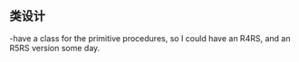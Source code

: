 
## 类设计

-have a class for the primitive procedures, so I could have an R4RS, and an R5RS version some day.


